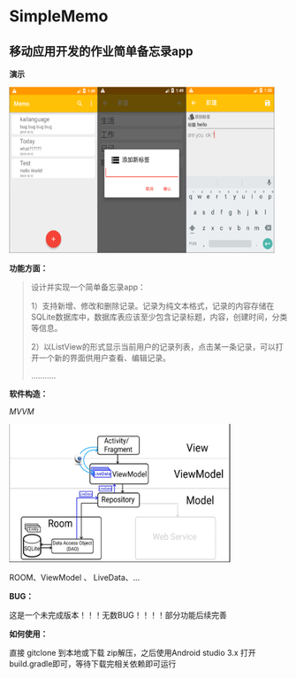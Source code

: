 # SimpleMemo

## 移动应用开发的作业简单备忘录app



**演示**

<img src="/img/one.png" width="160" height="300"><img src="/img/two.png" width="160" height="300"><img src="/img/three.png" width="160" height="300">

**功能方面：**

> 设计并实现一个简单备忘录app：
>
>   1）支持新增、修改和删除记录。记录为纯文本格式，记录的内容存储在SQLite数据库中，数据库表应该至少包含记录标题，内容，创建时间，分类等信息。
>
>   2）以ListView的形式显示当前用户的记录列表，点击某一条记录，可以打开一个新的界面供用户查看、编辑记录。
>
> ...........

**软件构造：**

*MVVM*

<img src="/img/four.png" width="400" height="250">

ROOM、ViewModel 、 LiveData、...



**BUG：**

这是一个未完成版本！！！无数BUG！！！！部分功能后续完善



**如何使用：**

直接 gitclone 到本地或下载 zip解压，之后使用Android studio 3.x 打开build.gradle即可，等待下载完相关依赖即可运行
